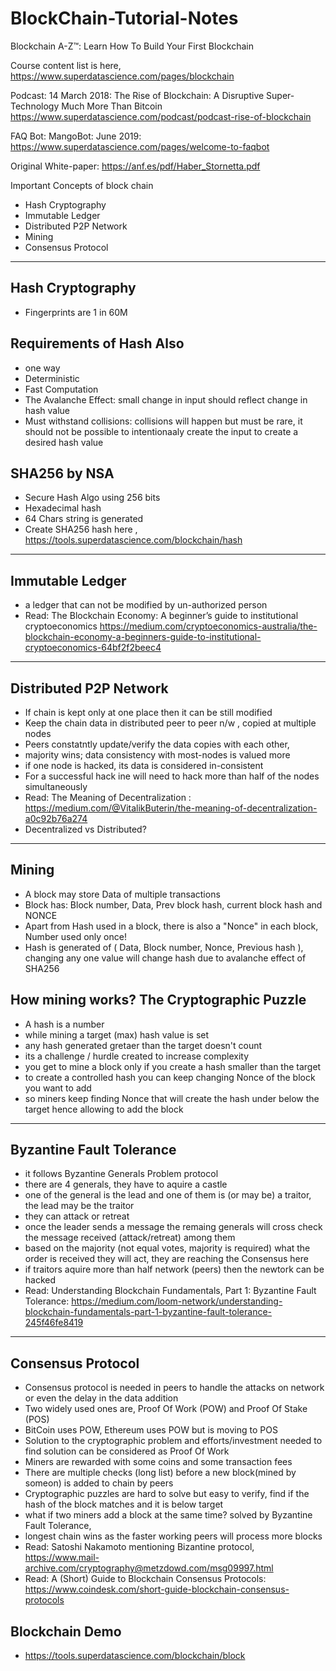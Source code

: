 # BlockChain-Tutorial-Notes

Blockchain A-Z™: Learn How To Build Your First Blockchain

Course content list is here, https://www.superdatascience.com/pages/blockchain

Podcast: 14 March 2018: The Rise of Blockchain: A Disruptive Super-Technology Much More Than Bitcoin https://www.superdatascience.com/podcast/podcast-rise-of-blockchain

FAQ Bot: MangoBot: June 2019: https://www.superdatascience.com/pages/welcome-to-faqbot

Original White-paper: https://anf.es/pdf/Haber_Stornetta.pdf

Important Concepts of block chain
- Hash Cryptography
- Immutable Ledger
- Distributed P2P Network
- Mining
- Consensus Protocol

--------------------- --------------------- --------------------- --------------------- 

## Hash Cryptography
- Fingerprints are 1 in 60M

## Requirements of Hash Also
- one way
- Deterministic
- Fast Computation
- The Avalanche Effect: small change in input should reflect change in hash value
- Must withstand collisions: collisions will happen but must be rare, it should not be possible to intentionaaly create the input to create a desired hash value

## SHA256 by NSA
- Secure Hash Algo using 256 bits
- Hexadecimal hash
- 64 Chars string is generated
- Create SHA256 hash here , https://tools.superdatascience.com/blockchain/hash

--------------------- --------------------- --------------------- --------------------- 

## Immutable Ledger
- a ledger that can not be modified by un-authorized person
- Read: The Blockchain Economy: A beginner’s guide to institutional cryptoeconomics https://medium.com/cryptoeconomics-australia/the-blockchain-economy-a-beginners-guide-to-institutional-cryptoeconomics-64bf2f2beec4

--------------------- --------------------- --------------------- --------------------- 

## Distributed P2P Network
- If chain is kept only at one place then it can be still modified 
- Keep the chain data in distributed peer to peer n/w , copied at multiple nodes
- Peers constatntly update/verify the data copies with each other, 
- majority wins; data consistency with most-nodes is valued more
- if one node is hacked, its data is considered in-consistent
- For a successful hack ine will need to hack more than half of the nodes simultaneously
- Read: The Meaning of Decentralization : https://medium.com/@VitalikButerin/the-meaning-of-decentralization-a0c92b76a274
- Decentralized vs Distributed?

--------------------- --------------------- --------------------- --------------------- 

## Mining
- A block may store Data of multiple transactions
- Block has: Block number, Data, Prev block hash, current block hash and NONCE
- Apart from Hash used in a block, there is also a "Nonce" in each block, Number used only once!
- Hash is generated of ( Data, Block number, Nonce, Previous hash ), changing any one value will change hash due to avalanche effect of SHA256

## How mining works? The Cryptographic Puzzle
- A hash is a number
- while mining a target (max) hash value is set
- any hash generated gretaer than the target doesn't count
- its a challenge / hurdle created to increase complexity 
- you get to mine a block only if you create a hash smaller than the target
- to create a controlled hash you can keep changing Nonce of the block you want to add
- so miners keep finding Nonce that will create the hash under below the target hence allowing to add the block

--------------------- --------------------- --------------------- --------------------- 

## Byzantine Fault Tolerance
- it follows Byzantine Generals Problem protocol
- there are 4 generals, they have to aquire a castle
- one of the general is the lead and one of them is (or may be) a traitor, the lead may be the traitor 
- they can attack or retreat
- once the leader sends a message the remaing generals will cross check the message received (attack/retreat) among them
- based on the majority (not equal votes,  majority is required) what the order is received they will act, they are reaching the Consensus here
- if traitors aquire more than half network (peers) then the newtork can be hacked 
- Read: Understanding Blockchain Fundamentals, Part 1: Byzantine Fault Tolerance:  https://medium.com/loom-network/understanding-blockchain-fundamentals-part-1-byzantine-fault-tolerance-245f46fe8419


--------------------- --------------------- --------------------- --------------------- 

## Consensus Protocol
- Consensus protocol is needed in peers to handle the attacks on network or even the delay in the data addition
- Two widely used ones are, Proof Of Work (POW) and Proof Of Stake (POS)
- BitCoin uses POW, Ethereum uses POW but is moving to POS
- Solution to the cryptographic problem and efforts/investment needed to find solution can be considered as Proof Of Work
- Miners are rewarded with some coins and some transaction fees
- There are multiple checks (long list) before a new block(mined by someon) is added to chain by peers
- Cryptographic puzzles are hard to solve but easy to verify, find if the hash of the block matches and it is below target
- what if two miners add a block at the same time? solved by Byzantine Fault Tolerance, 
- longest chain wins as the faster working peers will process more blocks 
- Read: Satoshi Nakamoto mentioning Bizantine protocol, https://www.mail-archive.com/cryptography@metzdowd.com/msg09997.html
- Read: A (Short) Guide to Blockchain Consensus Protocols: https://www.coindesk.com/short-guide-blockchain-consensus-protocols

## Blockchain Demo
- https://tools.superdatascience.com/blockchain/block










